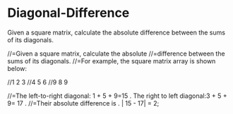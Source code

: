 # Diagonal-Difference
Given a square matrix, calculate the absolute difference between the sums of its diagonals.

//=Given a square matrix, calculate the absolute
//=difference between the sums of its diagonals.
//=For example, the square matrix array is shown below:

//1 2 3
//4 5 6
//9 8 9

//=The left-to-right diagonal: 1 + 5 + 9=15 . The right to left diagonal:3 + 5 + 9= 17 .
//=Their absolute difference is . | 15 - 17| = 2;
